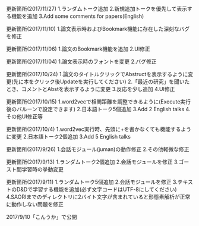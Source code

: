 更新箇所(2017/11/27)
1.ランダムトーク追加
2.新規追加トークを優先して表示する機能を追加
3.Add some comments for papers(English)

更新箇所(2017/11/10)
1.論文表示時およびBookmark機能に存在した深刻なバグを修正

更新箇所(2017/11/06)
1.論文のBookmark機能を追加
2.UI修正

更新箇所(2017/11/04)
1.論文表示時のフォントを変更
2.バグ修正

更新箇所(2017/10/24)
1.論文のタイトルクリックでAbstructを表示するように変更(先に本をクリック後Updateを実行してください)
2.「最近の研究」を聞いたとき、コメントとAbstを表示するように変更
3.反応を少し追加
4.UI修正

更新箇所(2017/10/15)
1.word2vecで相関距離を調整できるように(Execute実行後のバルーンで設定できます)
2.日本語トーク5個追加
3.Add 2 English talks
4.その他UI修正等

更新箇所(2017/10/4)
1.word2vec実行時、先頭に+を書かなくても機能するように変更
2.日本語トーク2個追加
3.Add 5 English talks

更新箇所(2017/9/26)
1.会話モジュール(juman)の動作修正
2.その他軽微な修正

更新箇所(2017/9/13)
1.ランダムトーク2個追加
2.会話モジュールを修正
3.ゴースト間学習時の挙動変更

更新箇所(2017/9/11)
1.ランダムトーク5個追加
2.会話モジュールを修正
3.テキストのD&Dで学習する機能を追加(必ず文字コードはUTF-8にしてください)
4.SAORIまでのディレクトリに2バイト文字が含まれていると形態素解析が正常に動作しない問題を修正

2017/9/10「こんうか」で公開
